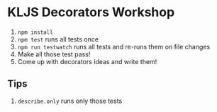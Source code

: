 # KLJS Decorators Workshop

1. `npm install`
1. `npm test` runs all tests once
1. `npm run testwatch` runs all tests and re-runs them on file changes
1. Make all those test pass!
1. Come up with decorators ideas and write them!

## Tips

1. `describe.only` runs only those tests
